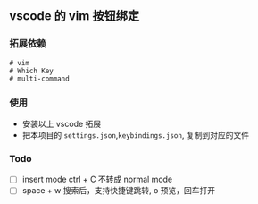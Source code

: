 ## vscode 的 vim 按钮绑定

### 拓展依赖

```shell
# vim
# Which Key
# multi-command
```

### 使用

- 安装以上 vscode 拓展
- 把本项目的 `settings.json`,`keybindings.json`, 复制到对应的文件

### Todo

- [ ] insert mode ctrl + C 不转成 normal mode
- [ ] space + w 搜索后，支持快捷键跳转, o 预览，回车打开